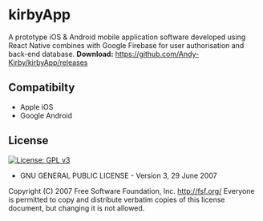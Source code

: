 # kirbyApp

A prototype iOS & Android mobile application software developed using React Native combines with Google Firebase for user authorisation and back-end database.
**Download:** https://github.com/Andy-Kirby/kirbyApp/releases

## Compatibilty
* Apple iOS
* Google Android

## License
[![License: GPL v3](https://img.shields.io/badge/License-GPLv3-blue.svg)](https://www.gnu.org/licenses/gpl-3.0)   
* GNU GENERAL PUBLIC LICENSE - Version 3, 29 June 2007

 Copyright (C) 2007 Free Software Foundation, Inc. <http://fsf.org/>
 Everyone is permitted to copy and distribute verbatim copies
 of this license document, but changing it is not allowed.